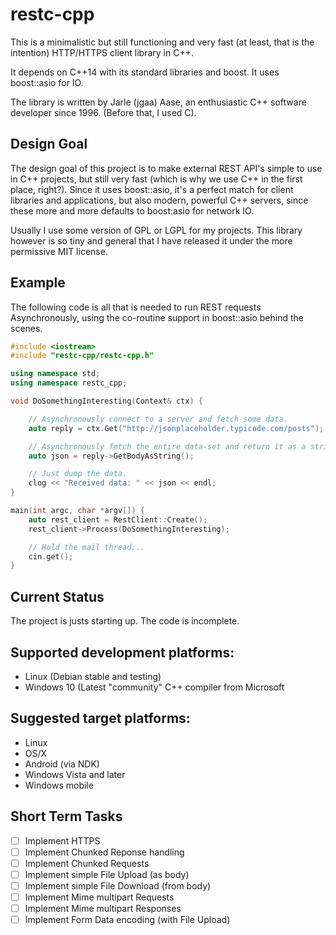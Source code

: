 # restc-cpp

This is a minimalistic but still functioning and very fast
(at least, that is the intention) HTTP/HTTPS client library in C++.

It depends on C++14 with its standard libraries and boost.
It uses boost::asio for IO.

The library is written by Jarle (jgaa) Aase, an enthusiastic
C++ software developer since 1996. (Before that, I used C).

## Design Goal
The design goal of this project is to make external REST API's
simple to use in C++ projects, but still very fast (which is why
we use C++ in the first place, right?). Since it uses boost::asio,
it's a perfect match for client libraries and applications,
but also modern, powerful C++ servers, since these more and more
defaults to boost:asio for network IO.

Usually I use some version of GPL or LGPL for my projects. This
library however is so tiny and general that I have released it
under the more permissive MIT license.

## Example

The following code is all that is needed to run REST requests Asynchronously,
using the co-routine support in boost::asio behind the scenes.

```C++
#include <iostream>
#include "restc-cpp/restc-cpp.h"

using namespace std;
using namespace restc_cpp;

void DoSomethingInteresting(Context& ctx) {

    // Asynchronously connect to a server and fetch some data.
    auto reply = ctx.Get("http://jsonplaceholder.typicode.com/posts");

    // Asynchronously fetch the entire data-set and return it as a string.
    auto json = reply->GetBodyAsString();

    // Just dump the data.
    clog << "Received data: " << json << endl;
}

main(int argc, char *argv[]) {
    auto rest_client = RestClient::Create();
    rest_client->Process(DoSomethingInteresting);

    // Hold the mail thread...
    cin.get();
}
```


## Current Status
The project is justs starting up. The code is incomplete.

## Supported development platforms:
- Linux (Debian stable and testing)
- Windows 10 (Latest "community" C++ compiler from Microsoft

## Suggested target platforms:
- Linux
- OS/X
- Android (via NDK)
- Windows Vista and later
- Windows mobile


## Short Term Tasks
- [ ] Implement HTTPS
- [ ] Implement Chunked Reponse handling
- [ ] Implement Chunked Requests
- [ ] Implement simple File Upload (as body)
- [ ] Implement simple File Download (from body)
- [ ] Implement Mime multipart Requests
- [ ] Implement Mime multipart Responses
- [ ] Implement Form Data encoding (with File Upload)
